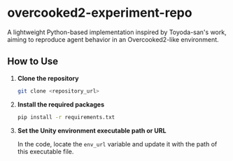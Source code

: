 # overcooked2-experiment-repo

A lightweight Python-based implementation inspired by Toyoda-san's work, aiming to reproduce agent behavior in an Overcooked2-like environment.

## How to Use

1. **Clone the repository**
   ```bash
   git clone <repository_url>
   ```
   
2. **Install the required packages**

   ```bash
   pip install -r requirements.txt
   ```

3. **Set the Unity environment executable path or URL**

   In the code, locate the `env_url` variable and update it with the path of this executable file.
